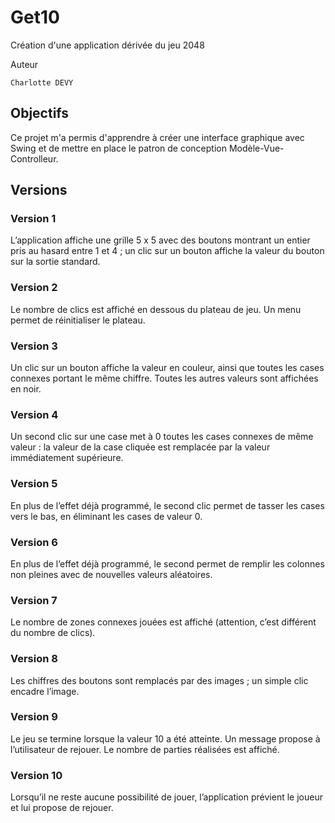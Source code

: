 # Get10
Création d'une application dérivée du jeu 2048

Auteur

    Charlotte DEVY
    
## Objectifs  

Ce projet m'a permis d'apprendre à créer une interface graphique avec Swing et de mettre en place le patron de conception Modèle-Vue-Controlleur. 

## Versions

### Version 1  
L’application affiche une grille 5 x 5 avec des boutons montrant un entier pris au hasard entre 1 et 4 ; un clic sur un bouton affiche la valeur du bouton sur la sortie standard.

### Version 2  
Le nombre de clics est affiché en dessous du plateau de jeu. Un menu permet de réinitialiser le plateau.

### Version 3  
Un clic sur un bouton affiche la valeur en couleur, ainsi que toutes les cases connexes portant le même chiffre. Toutes les autres valeurs sont affichées en noir.

### Version 4  
Un second clic sur une case met à 0 toutes les cases connexes de même valeur : la valeur de la case cliquée est remplacée par la valeur immédiatement supérieure.

### Version 5 
En plus de l’effet déjà programmé, le second clic permet de tasser les cases vers le bas, en éliminant les cases de valeur 0.

### Version 6 
En plus de l’effet déjà programmé, le second permet de remplir les colonnes non pleines avec de nouvelles valeurs aléatoires.

### Version 7 
Le nombre de zones connexes jouées est affiché (attention, c’est différent du nombre de clics).

### Version 8 
Les chiffres des boutons sont remplacés par des images ; un simple clic encadre l’image.

### Version 9  
Le jeu se termine lorsque la valeur 10 a été atteinte. Un message propose à l’utilisateur de rejouer. Le nombre de parties réalisées est affiché.

### Version 10  
Lorsqu’il ne reste aucune possibilité de jouer, l’application prévient le joueur et lui propose de rejouer.
